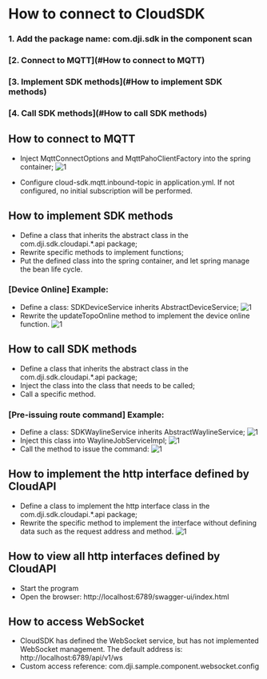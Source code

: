 # How to connect to CloudSDK
### 1. Add the package name: com.dji.sdk in the component scan
### [2. Connect to MQTT](#How to connect to MQTT)
### [3. Implement SDK methods](#How to implement SDK methods)
### [4. Call SDK methods](#How to call SDK methods)

## How to connect to MQTT
- Inject MqttConnectOptions and MqttPahoClientFactory into the spring container;
![1](./image/6.png)

- Configure cloud-sdk.mqtt.inbound-topic in application.yml. If not configured, no initial subscription will be performed.

## How to implement SDK methods
- Define a class that inherits the abstract class in the com.dji.sdk.cloudapi.*.api package;
- Rewrite specific methods to implement functions;
- Put the defined class into the spring container, and let spring manage the bean life cycle.
### [Device Online] Example:
- Define a class: SDKDeviceService inherits AbstractDeviceService;
![1](./image/1.png)
- Rewrite the updateTopoOnline method to implement the device online function.
![1](./image/2.png)

## How to call SDK methods
- Define a class that inherits the abstract class in the com.dji.sdk.cloudapi.*.api package;
- Inject the class into the class that needs to be called;
- Call a specific method.
### [Pre-issuing route command] Example:
- Define a class: SDKWaylineService inherits AbstractWaylineService;
![1](./image/3.png)
- Inject this class into WaylineJobServiceImpl;
![1](./image/4.png)
- Call the method to issue the command:
![1](./image/5.png)

## How to implement the http interface defined by CloudAPI
- Define a class to implement the http interface class in the com.dji.sdk.cloudapi.*.api package;
- Rewrite the specific method to implement the interface without defining data such as the request address and method.
![1](./image/7.png)

## How to view all http interfaces defined by CloudAPI
- Start the program
- Open the browser: http://localhost:6789/swagger-ui/index.html

## How to access WebSocket
- ​​CloudSDK has defined the WebSocket service, but has not implemented WebSocket management. The default address is: http://localhost:6789/api/v1/ws
- Custom access reference: com.dji.sample.component.websocket.config
